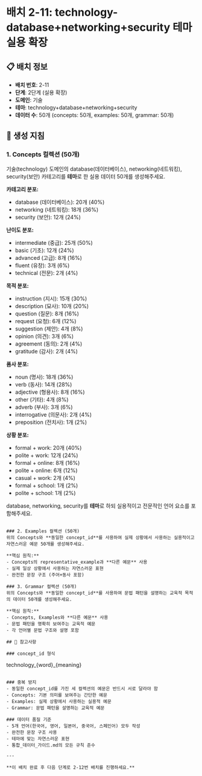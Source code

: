 # 배치 2-11: technology-database+networking+security 테마 실용 확장

## 📋 배치 정보
- **배치 번호**: 2-11
- **단계**: 2단계 (실용 확장)
- **도메인**: 기술
- **테마**: technology+database+networking+security
- **데이터 수**: 50개 (concepts: 50개, examples: 50개, grammar: 50개)

## 🎯 생성 지침

### 1. Concepts 컬렉션 (50개)
기술(technology) 도메인의 database(데이터베이스), networking(네트워킹), security(보안) 카테고리를 **테마**로 한 실용 데이터 50개를 생성해주세요.

**카테고리 분포:**
- database (데이터베이스): 20개 (40%)
- networking (네트워킹): 18개 (36%)
- security (보안): 12개 (24%)

**난이도 분포:**
- intermediate (중급): 25개 (50%)
- basic (기초): 12개 (24%)
- advanced (고급): 8개 (16%)
- fluent (유창): 3개 (6%)
- technical (전문): 2개 (4%)

**목적 분포:**
- instruction (지시): 15개 (30%)
- description (묘사): 10개 (20%)
- question (질문): 8개 (16%)
- request (요청): 6개 (12%)
- suggestion (제안): 4개 (8%)
- opinion (의견): 3개 (6%)
- agreement (동의): 2개 (4%)
- gratitude (감사): 2개 (4%)

**품사 분포:**
- noun (명사): 18개 (36%)
- verb (동사): 14개 (28%)
- adjective (형용사): 8개 (16%)
- other (기타): 4개 (8%)
- adverb (부사): 3개 (6%)
- interrogative (의문사): 2개 (4%)
- preposition (전치사): 1개 (2%)

**상황 분포:**
- formal + work: 20개 (40%)
- polite + work: 12개 (24%)
- formal + online: 8개 (16%)
- polite + online: 6개 (12%)
- casual + work: 2개 (4%)
- formal + school: 1개 (2%)
- polite + school: 1개 (2%)

database, networking, security를 **테마**로 하되 실용적이고 전문적인 언어 요소를 포함해주세요.

```

### 2. Examples 컬렉션 (50개)
위의 Concepts와 **동일한 concept_id**를 사용하여 실제 상황에서 사용하는 실용적이고 자연스러운 예문 50개를 생성해주세요.

**핵심 원칙:**
- Concepts의 representative_example과 **다른 예문** 사용
- 실제 일상 상황에서 사용하는 자연스러운 표현
- 완전한 문장 구조 (주어+동사 포함)

### 3. Grammar 컬렉션 (50개)
위의 Concepts와 **동일한 concept_id**를 사용하여 문법 패턴을 설명하는 교육적 목적의 데이터 50개를 생성해주세요.

**핵심 원칙:**
- Concepts, Examples와 **다른 예문** 사용
- 문법 패턴을 명확히 보여주는 교육적 예문
- 각 언어별 문법 구조와 설명 포함

## 📝 참고사항

### concept_id 형식
```
technology_{word}_{meaning}
```

### 중복 방지
- 동일한 concept_id를 가진 세 컬렉션의 예문은 반드시 서로 달라야 함
- Concepts: 기본 의미를 보여주는 간단한 예문
- Examples: 실제 상황에서 사용하는 실용적 예문  
- Grammar: 문법 패턴을 설명하는 교육적 예문

### 데이터 품질 기준
- 5개 언어(한국어, 영어, 일본어, 중국어, 스페인어) 모두 작성
- 완전한 문장 구조 사용
- 테마에 맞는 자연스러운 표현
- 통합_데이터_가이드.md의 모든 규칙 준수

---

**이 배치 완료 후 다음 단계로 2-12번 배치를 진행하세요.**